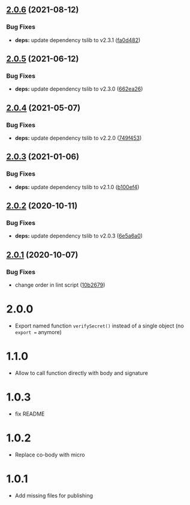 ## [2.0.6](https://github.com/screendriver/verify-github-webhook-secret/compare/v2.0.5...v2.0.6) (2021-08-12)

### Bug Fixes

- **deps:** update dependency tslib to v2.3.1 ([fa0d482](https://github.com/screendriver/verify-github-webhook-secret/commit/fa0d4820ab4408046f02937540d586fb5dad303a))

## [2.0.5](https://github.com/screendriver/verify-github-webhook-secret/compare/v2.0.4...v2.0.5) (2021-06-12)

### Bug Fixes

- **deps:** update dependency tslib to v2.3.0 ([662ea26](https://github.com/screendriver/verify-github-webhook-secret/commit/662ea26c57ccaef3c076c95e6d259ff4d1c2e5d1))

## [2.0.4](https://github.com/screendriver/verify-github-webhook-secret/compare/v2.0.3...v2.0.4) (2021-05-07)

### Bug Fixes

- **deps:** update dependency tslib to v2.2.0 ([749f453](https://github.com/screendriver/verify-github-webhook-secret/commit/749f453df0b16b63096cf67156ab346ddc6f1fde))

## [2.0.3](https://github.com/screendriver/verify-github-webhook-secret/compare/v2.0.2...v2.0.3) (2021-01-06)

### Bug Fixes

- **deps:** update dependency tslib to v2.1.0 ([b100ef4](https://github.com/screendriver/verify-github-webhook-secret/commit/b100ef4092526968dcf7ddcbfce0cae9a1b99a56))

## [2.0.2](https://github.com/screendriver/verify-github-webhook-secret/compare/v2.0.1...v2.0.2) (2020-10-11)

### Bug Fixes

- **deps:** update dependency tslib to v2.0.3 ([6e5a6a0](https://github.com/screendriver/verify-github-webhook-secret/commit/6e5a6a0b6bff843db1b1c18a6636436787d67b33))

## [2.0.1](https://github.com/screendriver/verify-github-webhook-secret/compare/v2.0.0...v2.0.1) (2020-10-07)

### Bug Fixes

- change order in lint script ([10b2679](https://github.com/screendriver/verify-github-webhook-secret/commit/10b2679dc9c366eec5836946bc1df5c9a0e497bf))

# 2.0.0

- Export named function `verifySecret()` instead of a single object (no `export =` anymore)

# 1.1.0

- Allow to call function directly with body and signature

# 1.0.3

- fix README

# 1.0.2

- Replace co-body with micro

# 1.0.1

- Add missing files for publishing
